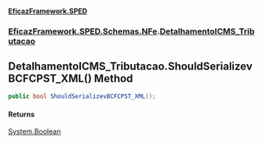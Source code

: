 #### [EficazFramework.SPED](EficazFrameworkSPED.md 'EficazFramework SPED')
### [EficazFramework.SPED.Schemas.NFe](EficazFramework.SPED.Schemas.NFe.md 'EficazFramework.SPED.Schemas.NFe').[DetalhamentoICMS_Tributacao](EficazFramework.SPED.Schemas.NFe/DetalhamentoICMS_Tributacao.md 'EficazFramework.SPED.Schemas.NFe.DetalhamentoICMS_Tributacao')

## DetalhamentoICMS_Tributacao.ShouldSerializevBCFCPST_XML() Method

```csharp
public bool ShouldSerializevBCFCPST_XML();
```

#### Returns
[System.Boolean](https://docs.microsoft.com/en-us/dotnet/api/System.Boolean 'System.Boolean')